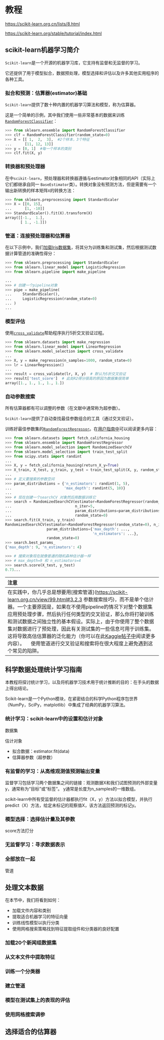 # 教程

https://scikit-learn.org.cn/lists/8.html

https://scikit-learn.org/stable/tutorial/index.html

## scikit-learn机器学习简介

`Scikit-learn`是一个开源的机器学习库，它支持有监督和无监督的学习。

它还提供了用于模型拟合，数据预处理，模型选择和评估以及许多其他实用程序的各种工具。

### 拟合和预测：估算器(estimator)基础

`Scikit-learn`提供了数十种内置的机器学习算法和模型，称为估算器。

这是一个简单的示例，其中我们使用一些非常基本的数据来训练 [`RandomForestClassifier`](https://scikit-learn.org.cn/view/633.html)：

```python
>>> from sklearn.ensemble import RandomForestClassifier
>>> clf = RandomForestClassifier(random_state=0)
>>> X = [[ 1,  2,  3],  #2个样本，3个特征
...      [11, 12, 13]]
>>> y = [0, 1]  #每一个样本的类别
>>> clf.fit(X, y)

```

### 转换器和预处理器

在中`scikit-learn`，预处理器和转换器遵循与estimator对象相同的API（实际上它们都继承自同一 `BaseEstimator`类）。转换对象没有预测方法，但是需要有一个输出新转换的样本矩阵`X`的转换方法：

```python
>>> from sklearn.preprocessing import StandardScaler
>>> X = [[0, 15],
...      [1, -10]]
>>> StandardScaler().fit(X).transform(X)
array([[-1.,  1.],
       [ 1., -1.]])
```

### 管道：连接预处理器和估算器

在以下示例中，我们[加载Iris数据集](https://scikit-learn.org.cn/view/121.html)，将其分为训练集和测试集，然后根据测试数据计算管道的准确性得分：

```python
>>> from sklearn.preprocessing import StandardScaler
>>> from sklearn.linear_model import LogisticRegression
>>> from sklearn.pipeline import make_pipeline

...
>>> # 创建一个pipeline对象
>>> pipe = make_pipeline(
...     StandardScaler(),
...     LogisticRegression(random_state=0)
... )
...

```

### 模型评估

使用[`cross_validate`](https://scikit-learn.org.cn/view/660.html)帮助程序执行5折交叉验证过程。

```python
>>> from sklearn.datasets import make_regression
>>> from sklearn.linear_model import LinearRegression
>>> from sklearn.model_selection import cross_validate
...
>>> X, y = make_regression(n_samples=1000, random_state=0)
>>> lr = LinearRegression()
...
>>> result = cross_validate(lr, X, y)  # 默认为5折交叉验证
>>> result['test_score']  # 此处R2得分很高的原因为数据集很简单
array([1., 1., 1., 1., 1.])
```

### 自动参数搜索

所有估算器都有可以调整的参数（在文献中通常称为超参数）。

`Scikit-learn`提供了自动查找最佳参数组合的工具（通过交叉验证）。

训练好最佳参数集的[`RandomForestRegressor`](https://scikit-learn.org.cn/view/650.html)。在[用户指南中](https://scikit-learn.org.cn/view/99.html)可以阅读更多内容：

```python
>>> from sklearn.datasets import fetch_california_housing
>>> from sklearn.ensemble import RandomForestRegressor
>>> from sklearn.model_selection import RandomizedSearchCV
>>> from sklearn.model_selection import train_test_split
>>> from scipy.stats import randint
...
>>> X, y = fetch_california_housing(return_X_y=True)
>>> X_train, X_test, y_train, y_test = train_test_split(X, y, random_state=0)
...
>>> # 定义要搜索的参数空间
>>> param_distributions = {'n_estimators': randint(1, 5),
...                        'max_depth': randint(5, 10)}
...
>>> # 现在创建一个searchCV 对象然后用数据训练它
>>> search = RandomizedSearchCV(estimator=RandomForestRegressor(random_state=0),
...                             n_iter=5,
...                             param_distributions=param_distributions,
...                             random_state=0)
>>> search.fit(X_train, y_train)
RandomizedSearchCV(estimator=RandomForestRegressor(random_state=0), n_iter=5,
                   param_distributions={'max_depth': ...,
                                        'n_estimators': ...},
                   random_state=0)
>>> search.best_params_
{'max_depth': 9, 'n_estimators': 4}

>>> # 搜索对象现在就像普通的随机森林估计器一样
>>> # max_depth=9 和 n_estimators=4
>>> search.score(X_test, y_test)
0.73...
```

| 注意                                                         |
| :----------------------------------------------------------- |
| 在实践中，你几乎总是想要用[搜索管道](https://scikit-learn.org.cn/view/99.html#3.2.3 参数搜索技巧)，而不是单个估计器。一个主要原因是，如果在不使用pipeline的情况下对整个数据集应用预处理步骤，然后执行任何类型的交叉验证，那么你将打破训练和测试数据之间独立性的基本假设。实际上，由于你使用了整个数据集对数据进行了预处理，因此有关测试集的一些信息可用于训练集。这将导致高估估算器的泛化能力（你可以在此[Kaggle帖子中](https://www.kaggle.com/alexisbcook/data-leakage)阅读更多内容）。  使用管道进行交叉验证和搜索将在很大程度上避免遇到这个常见的陷阱。 |

## 科学数据处理统计学习指南

本教程将探讨统计学习，以及将机器学习技术用于统计推断的目的：在手头的数据上得出结论。

Scikit-learn是一个Python模块，在紧密结合的科学Python程序包世界（NumPy，SciPy，matplotlib）中集成了经典的机器学习算法。

### 统计学习：scikit-learn中的设置和估计对象

数据集

估计对象  

- 拟合数据：estimator.fit(data)
- 估算器参数（超参数）

### 有监督的学习：从高维观测值预测输出变量

监督学习包括学习两个数据集之间的链接：观测数据X和我们试图预测的外部变量y，通常称为“目标”或“标签”。 y通常是长度为n_samples的一维数组。

scikit-learn中所有受监督的估计器都执行fit（X，y）方法以拟合模型，并执行predict（X）方法，给定未标记的观察值X，该方法返回预测的标记y。

### 模型选择：选择估计量及其参数

score方法打分

### 无监督学习：寻求数据表示

### 全部放在一起

管道

## 处理文本数据

在本节中，我们将看到如何：

- 加载文件内容和类别
- 提取适合机器学习的特征向量
- 训练线性模型以执行分类
- 使用网格搜索策略找到特征提取组件和分类器的良好配置

### 加载20个新闻组数据集

### 从文本文件中提取特征

### 训练一个分类器

### 建立管道

### 模型在测试集上的表现的评估

### 使用网格搜索调参

## 选择适合的估算器


